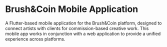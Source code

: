 # Brush&Coin Mobile Application

A Flutter-based mobile application for the Brush&Coin platform, designed to connect artists with clients for commission-based creative work. This mobile app works in conjunction with a web application to provide a unified experience across platforms.
